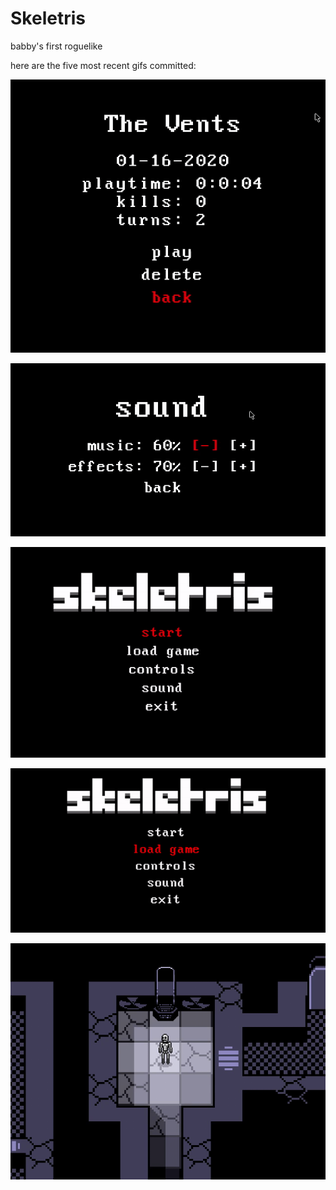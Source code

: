 # Skeletris
babby's first roguelike

here are the five most recent gifs committed:

![234_load_info_screen.gif](gifs/234_load_info_screen.gif?raw=true "234_load_info_screen")

![233_grid_options.gif](gifs/233_grid_options.gif?raw=true "233_grid_options")

![232_loading_saves.gif](gifs/232_loading_saves.gif?raw=true "232_loading_saves")

![231_load_menu.gif](gifs/231_load_menu.gif?raw=true "231_load_menu")

![230-cloning-machine.gif](gifs/230-cloning-machine.gif?raw=true "230-cloning-machine")

